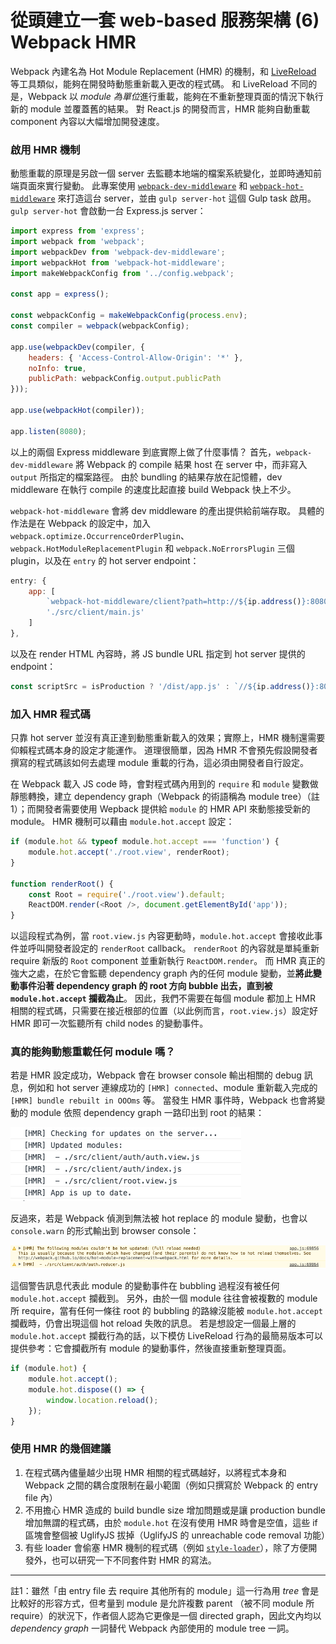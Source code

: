 從頭建立一套 web-based 服務架構 (6) Webpack HMR
===========================================

Webpack 內建名為 Hot Module Replacement (HMR) 的機制，和 [LiveReload](http://livereload.com) 等工具類似，能夠在開發時動態重新載入更改的程式碼。
和 LiveReload 不同的是，Webpack 以 *module 為單位*進行重載，能夠在不重新整理頁面的情況下執行新的 module 並覆蓋舊的結果。
對 React.js 的開發而言，HMR 能夠自動重載 component 內容以大幅增加開發速度。

### 啟用 HMR 機制

動態重載的原理是另啟一個 server 去監聽本地端的檔案系統變化，並即時通知前端頁面來實行變動。
此專案使用 [`webpack-dev-middleware`](https://github.com/webpack/webpack-dev-middleware) 和 [`webpack-hot-middleware`](https://github.com/glenjamin/webpack-hot-middleware) 來打造這台 server，並由 `gulp server-hot` 這個 Gulp task 啟用。
`gulp server-hot` 會啟動一台 Express.js server：

```javascript
import express from 'express';
import webpack from 'webpack';
import webpackDev from 'webpack-dev-middleware';
import webpackHot from 'webpack-hot-middleware';
import makeWebpackConfig from '../config.webpack';

const app = express();

const webpackConfig = makeWebpackConfig(process.env);
const compiler = webpack(webpackConfig);

app.use(webpackDev(compiler, {
    headers: { 'Access-Control-Allow-Origin': '*' },
    noInfo: true,
    publicPath: webpackConfig.output.publicPath
}));

app.use(webpackHot(compiler));

app.listen(8080);

```

以上的兩個 Express middleware 到底實際上做了什麼事情？
首先，`webpack-dev-middleware` 將 Webpack 的 compile 結果 host 在 server 中，而非寫入 `output` 所指定的檔案路徑。
由於 bundling 的結果存放在記憶體，dev middleware 在執行 compile 的速度比起直接 build Webpack 快上不少。

`webpack-hot-middleware` 會將 dev middleware 的產出提供給前端存取。
具體的作法是在 Webpack 的設定中，加入 `webpack.optimize.OccurrenceOrderPlugin`、`webpack.HotModuleReplacementPlugin` 和 `webpack.NoErrorsPlugin` 三個 plugin，以及在 `entry` 的 hot server endpoint：

```javascript
entry: {
    app: [
        `webpack-hot-middleware/client?path=http://${ip.address()}:8080/__webpack_hmr`,
        './src/client/main.js'
    ]
},
```

以及在 render HTML 內容時，將 JS bundle URL 指定到 hot server 提供的 endpoint：

```javascript
const scriptSrc = isProduction ? '/dist/app.js' : `//${ip.address()}:8080/dist/app.js`;
```

### 加入 HMR 程式碼

只靠 hot server 並沒有真正達到動態重新載入的效果；實際上，HMR 機制還需要仰賴程式碼本身的設定才能運作。
道理很簡單，因為 HMR 不會預先假設開發者撰寫的程式碼該如何去處理 module 重載的行為，這必須由開發者自行設定。

在 Webpack 載入 JS code 時，會對程式碼內用到的 `require` 和 `module` 變數做靜態轉換，建立 dependency graph（Webpack 的術語稱為 module tree）（註1）；而開發者需要使用 Wepback 提供給 `module` 的 HMR API 來動態接受新的 module。
HMR 機制可以藉由 `module.hot.accept` 設定：

```javascript
if (module.hot && typeof module.hot.accept === 'function') {
    module.hot.accept('./root.view', renderRoot);
}

function renderRoot() {
    const Root = require('./root.view').default;
    ReactDOM.render(<Root />, document.getElementById('app'));
}
```

以這段程式為例，當 `root.view.js` 內容更動時，`module.hot.accept` 會接收此事件並呼叫開發者設定的 `renderRoot` callback。
`renderRoot` 的內容就是單純重新 require 新版的 `Root` component 並重新執行 `ReactDOM.render`。
而 HMR 真正的強大之處，在於它會監聽 dependency graph 內的任何 module 變動，並**將此變動事件沿著 dependency graph 的 root 方向 bubble 出去，直到被 `module.hot.accept` 攔截為止**。
因此，我們不需要在每個 module 都加上 HMR 相關的程式碼，只需要在接近根部的位置（以此例而言，`root.view.js`）設定好 HMR 即可一次監聽所有 child nodes 的變動事件。

### 真的能夠動態重載任何 module 嗎？

若是 HMR 設定成功，Webpack 會在 browser console 輸出相關的 debug 訊息，例如和 hot server 連線成功的 `[HMR] connected`、module 重新載入完成的 `[HMR] bundle rebuilt in OOOms` 等。
當發生 HMR 事件時，Webpack 也會將變動的 module 依照 dependency graph 一路印出到 root 的結果：

![Module Tree in Console](/images/5-console_module_tree.png)

反過來，若是 Webpack 偵測到無法被 hot replace 的 module 變動，也會以 `console.warn` 的形式輸出到 browser console：

![HMR failed](/images/5-hmr_failed.png)

這個警告訊息代表此 module 的變動事件在 bubbling 過程沒有被任何 `module.hot.accept` 攔截到。
另外，由於一個 module 往往會被複數的 module 所 require，當有任何一條往 root 的 bubbling 的路線沒能被 `module.hot.accept` 攔截時，仍會出現這個 hot reload 失敗的訊息。
若是想設定一個最上層的 `module.hot.accept` 攔截行為的話，以下模仿 LiveReload 行為的最簡易版本可以提供參考：它會攔截所有 module 的變動事件，然後直接重新整理頁面。

```javascript
if (module.hot) {
    module.hot.accept();
    module.hot.dispose(() => {
        window.location.reload();
    });
}
```

### 使用 HMR 的幾個建議

1. 在程式碼內儘量越少出現 HMR 相關的程式碼越好，以將程式本身和 Webpack 之間的耦合度限制在最小範圍（例如只撰寫於 Webpack 的 entry file 內）
2. 不用擔心 HMR 造成的 build bundle size 增加問題或是讓 production bundle 增加無謂的程式碼，由於 `module.hot` 在沒有使用 HMR 時會是空值，這些 if 區塊會整個被 UglifyJS 拔掉（UglifyJS 的 unreachable code removal 功能）
3. 有些 loader 會偷塞 HMR 機制的程式碼（例如 [`style-loader`](https://github.com/webpack/style-loader)），除了方便開發外，也可以研究一下不同套件對 HMR 的寫法。

* * *

註1：雖然「由 entry file 去 require 其他所有的 module」這一行為用 *tree* 會是比較好的形容方式，但考量到 module 是允許複數 parent （被不同 module 所 require）的狀況下，作者個人認為它更像是一個 directed graph，因此文內均以 *dependency graph* 一詞替代 Webpack 內部使用的 module tree 一詞。
